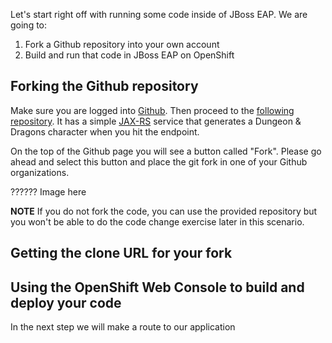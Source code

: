 Let's start right off with running some code inside of JBoss EAP. We are going to:

1. Fork a Github repository into your own account
2. Build and run that code in JBoss EAP on OpenShift

## Forking the Github repository

Make sure you are logged into [Github](https://github.com). Then proceed to the [following repository](). It has a simple [JAX-RS](https://en.wikipedia.org/wiki/Java_API_for_RESTful_Web_Services) service that generates a Dungeon & Dragons character when you hit the endpoint. 

On the top of the Github page you will see a button called "Fork". Please go ahead and select this button and place the git fork in one of your Github organizations. 

?????? Image here

__NOTE__ If you do not fork the code, you can use the provided repository but you won't be able to do the code change exercise later in this scenario. 

## Getting the clone URL for your fork



## Using the OpenShift Web Console to build and deploy your code




In the next step we will make a route to our application
